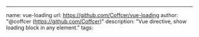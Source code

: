 ---
name: vue-loading
url: https://github.com/Coffcer/vue-loading
author: "@coffcer (https://github.com/Coffcer)"
description: "Vue directive, show loading block in any element."
tags: